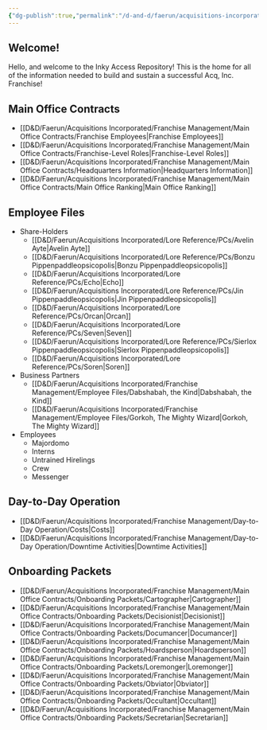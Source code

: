 ```yaml
---
{"dg-publish":true,"permalink":"/d-and-d/faerun/acquisitions-incorporated/acq-inc-repository-home-page/","tags":["gardenEntry"]}
---
```


## Welcome!
Hello, and welcome to the Inky Access Repository! This is the home for all of the information needed to build and sustain a successful Acq, Inc. Franchise!
## Main Office Contracts
- [[D&D/Faerun/Acquisitions Incorporated/Franchise Management/Main Office Contracts/Franchise Employees\|Franchise Employees]]
- [[D&D/Faerun/Acquisitions Incorporated/Franchise Management/Main Office Contracts/Franchise-Level Roles\|Franchise-Level Roles]]
- [[D&D/Faerun/Acquisitions Incorporated/Franchise Management/Main Office Contracts/Headquarters Information\|Headquarters Information]]
- [[D&D/Faerun/Acquisitions Incorporated/Franchise Management/Main Office Contracts/Main Office Ranking\|Main Office Ranking]]
## Employee Files
- Share-Holders
	- [[D&D/Faerun/Acquisitions Incorporated/Lore Reference/PCs/Avelin Ayte\|Avelin Ayte]]
	- [[D&D/Faerun/Acquisitions Incorporated/Lore Reference/PCs/Bonzu Pippenpaddleopsicopolis\|Bonzu Pippenpaddleopsicopolis]]
	- [[D&D/Faerun/Acquisitions Incorporated/Lore Reference/PCs/Echo\|Echo]]
	- [[D&D/Faerun/Acquisitions Incorporated/Lore Reference/PCs/Jin Pippenpaddleopsicopolis\|Jin Pippenpaddleopsicopolis]]
	- [[D&D/Faerun/Acquisitions Incorporated/Lore Reference/PCs/Orcan\|Orcan]]
	- [[D&D/Faerun/Acquisitions Incorporated/Lore Reference/PCs/Seven\|Seven]]
	- [[D&D/Faerun/Acquisitions Incorporated/Lore Reference/PCs/Sierlox Pippenpaddleopsicopolis\|Sierlox Pippenpaddleopsicopolis]]
	- [[D&D/Faerun/Acquisitions Incorporated/Lore Reference/PCs/Soren\|Soren]]
- Business Partners
	- [[D&D/Faerun/Acquisitions Incorporated/Franchise Management/Employee Files/Dabshabah, the Kind\|Dabshabah, the Kind]]
	- [[D&D/Faerun/Acquisitions Incorporated/Franchise Management/Employee Files/Gorkoh, The Mighty Wizard\|Gorkoh, The Mighty Wizard]]
- Employees
	- Majordomo
	- Interns
	- Untrained Hirelings
	- Crew
	- Messenger
## Day-to-Day Operation
- [[D&D/Faerun/Acquisitions Incorporated/Franchise Management/Day-to-Day Operation/Costs\|Costs]]
- [[D&D/Faerun/Acquisitions Incorporated/Franchise Management/Day-to-Day Operation/Downtime Activities\|Downtime Activities]]
## Onboarding Packets
- [[D&D/Faerun/Acquisitions Incorporated/Franchise Management/Main Office Contracts/Onboarding Packets/Cartographer\|Cartographer]]
- [[D&D/Faerun/Acquisitions Incorporated/Franchise Management/Main Office Contracts/Onboarding Packets/Decisionist\|Decisionist]]
- [[D&D/Faerun/Acquisitions Incorporated/Franchise Management/Main Office Contracts/Onboarding Packets/Documancer\|Documancer]]
- [[D&D/Faerun/Acquisitions Incorporated/Franchise Management/Main Office Contracts/Onboarding Packets/Hoardsperson\|Hoardsperson]]
- [[D&D/Faerun/Acquisitions Incorporated/Franchise Management/Main Office Contracts/Onboarding Packets/Loremonger\|Loremonger]]
- [[D&D/Faerun/Acquisitions Incorporated/Franchise Management/Main Office Contracts/Onboarding Packets/Obviator\|Obviator]]
- [[D&D/Faerun/Acquisitions Incorporated/Franchise Management/Main Office Contracts/Onboarding Packets/Occultant\|Occultant]]
- [[D&D/Faerun/Acquisitions Incorporated/Franchise Management/Main Office Contracts/Onboarding Packets/Secretarian\|Secretarian]]